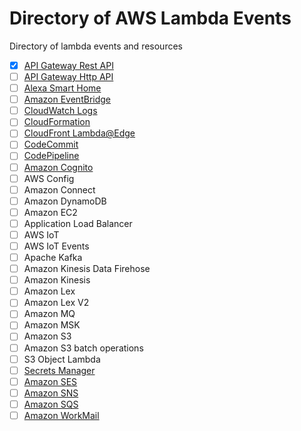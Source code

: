 # Directory of AWS Lambda Events

Directory of lambda events and resources

- [x] [API Gateway Rest API](./rest.md)
- [ ] [API Gateway Http API](./http-api.md)
- [ ] [Alexa Smart Home](./alex-smart-home.md)
- [ ] [Amazon EventBridge](./event-bridge.md)
- [ ] [CloudWatch Logs](./cloudwatch-logs.md)
- [ ] [CloudFormation](./cloudformation.md)
- [ ] [CloudFront Lambda@Edge](./cloudfront-lambda-edge.md)
- [ ] [CodeCommit](./code-commit.md)
- [ ] [CodePipeline](./code-pipeline.md)
- [ ] [Amazon Cognito](./cognito.md)
- [ ] AWS Config
- [ ] Amazon Connect
- [ ] Amazon DynamoDB
- [ ] Amazon EC2
- [ ] Application Load Balancer
- [ ] AWS IoT
- [ ] AWS IoT Events
- [ ] Apache Kafka
- [ ] Amazon Kinesis Data Firehose
- [ ] Amazon Kinesis
- [ ] Amazon Lex
- [ ] Amazon Lex V2
- [ ] Amazon MQ
- [ ] Amazon MSK
- [ ] Amazon S3
- [ ] Amazon S3 batch operations
- [ ] S3 Object Lambda
- [ ] [Secrets Manager](./secrets-manager.md)
- [ ] [Amazon SES](./ses.md)
- [ ] [Amazon SNS](./sns.md)
- [ ] [Amazon SQS](./sqs.md)
- [ ] [Amazon WorkMail](./work-mail.md)

